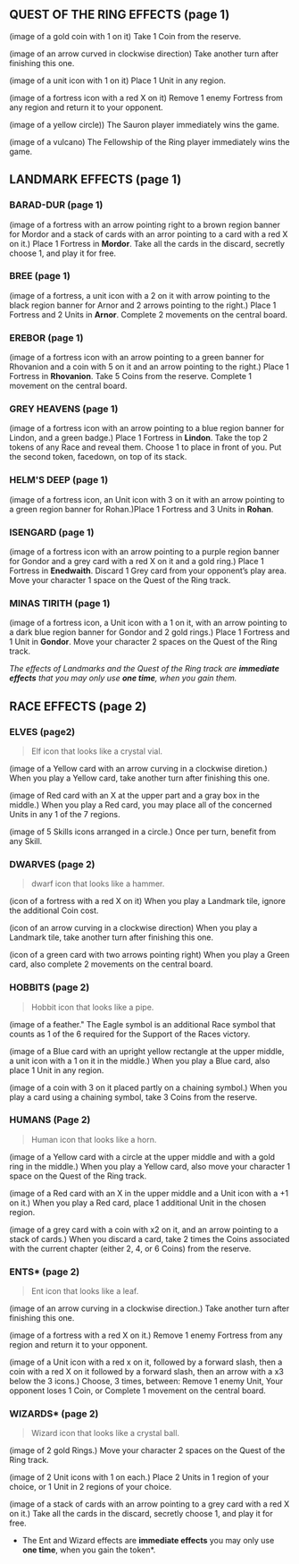 ## QUEST OF THE RING EFFECTS (page 1)
(image of a gold coin with   1 on it) Take 1 Coin from the reserve.

(image of an arrow curved in clockwise direction) Take another turn after finishing this one.

(image of a unit icon with 1 on it) Place 1 Unit in any region.

(image of a fortress icon with a red X on it)  Remove 1 enemy Fortress from any region and return it to your opponent.

(image of a yellow circle)) The Sauron player immediately wins the game.

(image of a vulcano) The Fellowship of the Ring player immediately wins the game.

## LANDMARK EFFECTS (page 1)

### BARAD-DUR (page 1)

(image of a fortress with an arrow pointing right to a brown region banner for Mordor and a stack of cards with an arror pointing to a card with a red X on it.) Place 1 Fortress in **Mordor**. Take all the cards in the discard, secretly choose 1, and play it for free. 

### BREE (page 1)

(image of a fortress, a unit icon with a 2 on it with arrow pointing to the black region banner for Arnor and 2 arrows pointing to the right.) Place 1 Fortress and 2 Units in **Arnor**.
Complete 2 movements on the central board.

### EREBOR (page 1)

(image of a fortress icon with an arrow pointing to a green banner for Rhovanion and a coin with 5 on it and an arrow pointing to the right.) Place 1 Fortress in **Rhovanion**.
Take 5 Coins from the reserve.
Complete 1 movement on the central board.

### GREY HEAVENS (page 1)

(image of a fortress icon with an arrow pointing to a blue region banner for Lindon, and a green badge.) Place 1 Fortress in **Lindon**.
Take the top 2 tokens of any Race and reveal them. Choose 1 to place in front of you. Put the second token, facedown, on top of its stack.

### HELM'S DEEP (page 1)

(image of a fortress icon, an Unit icon with 3 on it with an arrow pointing to a green region banner for Rohan.)Place 1 Fortress and 3 Units in **Rohan**.

### ISENGARD (page 1)

(image of a fortress icon with an arrow pointing to a purple region banner for Gondor and a grey card with a red X on it and a gold ring.) Place 1 Fortress in **Enedwaith**.
Discard 1 Grey card from your opponent’s play area.
Move your character 1 space on the Quest of the Ring track.

### MINAS TIRITH (page 1)

(image of a fortress icon, a Unit icon with a 1 on it, with an arrow pointing to a dark blue region banner for Gondor and 2 gold rings.) Place 1 Fortress and 1 Unit in **Gondor**.
Move your character 2 spaces on the Quest of the Ring track.

*The effects of Landmarks and the Quest of the Ring track are **immediate effects** that you may only use **one time**,
when you gain them.*

## RACE EFFECTS (page 2)

### ELVES (page2)

>Elf icon that looks like a crystal vial.

(image of a Yellow card with an arrow curving in a clockwise diretion.) When you play a Yellow card, take another turn after finishing this one.

(image of Red card with an X at the upper part and a gray box in the middle.) When you play a Red card, you may place all of the concerned Units in any 1 of the 7 regions.

(image of 5 Skills icons arranged in a circle.) Once per turn, benefit from any Skill.

### DWARVES (page 2)

> dwarf icon that looks like a hammer.

(icon of a fortress with a red X on it) When you play a Landmark tile, ignore the additional Coin cost.

(icon of an arrow curving in a clockwise direction) When you play a Landmark tile, take another turn after finishing this one.

(icon of a green card with two arrows pointing right) When you play a Green card, also complete 2 movements on the central board.

### HOBBITS (page 2)

> Hobbit icon that looks like a pipe.

(image of a feather." The Eagle symbol is an additional Race symbol that counts as 1 of the 6 required for the Support of the Races victory.

(image of a Blue card with an upright yellow rectangle at the upper middle, a unit icon with a 1 on it in the middle.) When you play a Blue card, also place 1 Unit in any region.

(image of a coin with 3 on it placed partly on a chaining symbol.) When you play a card using a chaining symbol, take 3 Coins from the reserve.

### HUMANS (Page 2)

> Human icon that looks like a horn.

(image of a Yellow card with a circle at the upper middle and with a gold ring in the middle.) When you play a Yellow card, also move your character 1 space on the Quest of the Ring track.

(image of a Red card with an X in the upper middle and a Unit icon with a +1 on it.) When you play a Red card, place 1 additional Unit in the chosen region.

(image of a grey card with a coin with x2 on it, and an arrow pointing to a stack of cards.) When you discard a card, take 2 times the Coins associated with the current chapter (either 2, 4, or 6 Coins) from the reserve.

### ENTS* (page 2)

> Ent icon that looks like a leaf.

(image of an arrow curving in a clockwise direction.) Take another turn after finishing this one.

(image of a fortress with a red X on it.) Remove 1 enemy Fortress from any region and return it to your opponent.

(image of a Unit icon with a red x on it, followed by a forward slash, then a coin with a red X on it followed by a forward slash, then an arrow with a x3 below the 3 icons.) Choose, 3 times, between: Remove 1 enemy Unit, Your opponent loses 1 Coin, or Complete 1 movement on the central board.

### WIZARDS* (page 2)

> Wizard icon that looks like a crystal ball.

(image of 2 gold Rings.) Move your character 2 spaces on the Quest of the Ring track.

(image of 2 Unit icons with 1 on each.) Place 2 Units in 1 region of your choice, or 1 Unit in 2 regions of your choice.

(image of a stack of cards with an arrow pointing to a grey card with a red X on it.) Take all the cards in the discard, secretly choose 1, and play it for free.

* The Ent and Wizard effects are **immediate effects** you may only use **one time**, when you gain the token*.
